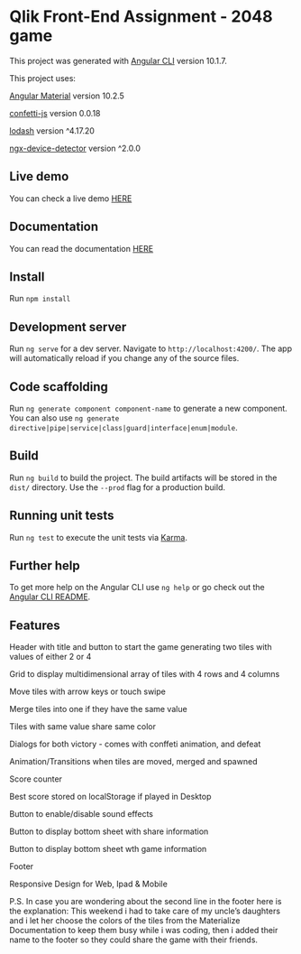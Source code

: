 # Qlik Front-End Assignment - 2048 game

This project was generated with [Angular CLI](https://github.com/angular/angular-cli) version 10.1.7.

This project uses:

[Angular Material](https://material.angular.io/) version 10.2.5

[confetti-js](https://www.npmjs.com/package/confetti-js) version 0.0.18

[lodash](https://lodash.com/) version ^4.17.20

[ngx-device-detector](https://www.npmjs.com/package/ngx-device-detector) version ^2.0.0

## Live demo

You can check a live demo [HERE](https://mario-herrero-siles.000webhostapp.com/2048/)

## Documentation

You can read the documentation [HERE](https://marioherrerosiles.gitbook.io/2048/)

## Install

Run `npm install`

## Development server

Run `ng serve` for a dev server. Navigate to `http://localhost:4200/`. The app will automatically reload if you change any of the source files.

## Code scaffolding

Run `ng generate component component-name` to generate a new component. You can also use `ng generate directive|pipe|service|class|guard|interface|enum|module`.

## Build

Run `ng build` to build the project. The build artifacts will be stored in the `dist/` directory. Use the `--prod` flag for a production build.

## Running unit tests

Run `ng test` to execute the unit tests via [Karma](https://karma-runner.github.io).

## Further help

To get more help on the Angular CLI use `ng help` or go check out the [Angular CLI README](https://github.com/angular/angular-cli/blob/master/README.md).

## Features

Header with title and button to start the game generating two tiles with values of either 2 or 4

Grid to display multidimensional array of tiles with 4 rows and 4 columns

Move tiles with arrow keys or touch swipe

Merge tiles into one if they have the same value

Tiles with same value share same color

Dialogs for both victory - comes with conffeti animation, and defeat

Animation/Transitions when tiles are moved, merged and spawned

Score counter

Best score stored on localStorage if played in Desktop

Button to enable/disable sound effects

Button to display bottom sheet with share information

Button to display bottom sheet wth game information

Footer

Responsive Design for Web, Ipad & Mobile

P.S. In case you are wondering about the second line in the footer here is the explanation: This weekend i had to take care of my uncle’s daughters and i let her choose the colors of the tiles from the Materialize Documentation to keep them busy while i was coding, then i added their name to the footer so they could share the game with their friends.
